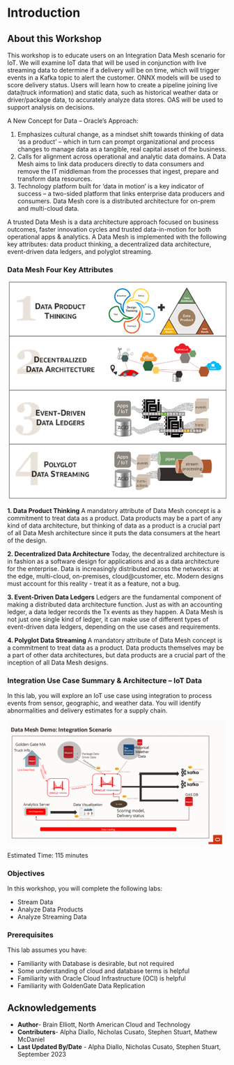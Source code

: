 # Introduction

## About this Workshop

This workshop is to educate users on an Integration Data Mesh scenario for IoT. We will examine IoT data that will be used in conjunction with live streaming data to determine if a delivery will be on time, which will trigger events in a Kafka topic to alert the customer. ONNX models will be used to score delivery status. Users will learn how to create a pipeline joining live data(truck information) and static data, such as historical weather data or driver/package data, to accurately analyze data stores. OAS will be used to support analysis on decisions.

A New Concept for Data – Oracle’s Approach:
1.	Emphasizes cultural change, as a mindset shift towards thinking of data ‘as a product’ – which in turn can prompt organizational and process changes to manage data as a tangible, real capital asset of the business.
2.	Calls for alignment across operational and analytic data domains. A Data Mesh aims to link data producers directly to data consumers and remove the IT middleman from the processes that ingest, prepare and transform data resources.
3.	Technology platform built for ‘data in motion’ is a key indicator of success – a two-sided platform that links enterprise data producers and consumers. Data Mesh core is a distributed architecture for on-prem and multi-cloud data.

A trusted Data Mesh is a data architecture approach focused on business outcomes, faster innovation cycles and trusted data-in-motion for both operational apps & analytics. A Data Mesh is implemented with the following key attributes: data product thinking, a decentralized data architecture, event-driven data ledgers, and polyglot streaming.

### Data Mesh Four Key Attributes

   ![Data Mesh Key Attributes](./images/data-mesh-properties.png " ")

**1.	Data Product Thinking**
A mandatory attribute of Data Mesh concept is a commitment to treat data as a product. Data products may be a part of any kind of data architecture, but thinking of data as a product is a crucial part of all Data Mesh architecture since it puts the data consumers at the heart of the design.

**2.	Decentralized Data Architecture**
Today, the decentralized architecture is in fashion as a software design for applications and as a data architecture for the enterprise. Data is increasingly distributed across the networks: at the edge, multi-cloud, on-premises, cloud@customer, etc. Modern designs must account for this reality - treat it as a feature, not a bug.

**3.	Event-Driven Data Ledgers**
Ledgers are the fundamental component of making a distributed data architecture function. Just as with an accounting ledger, a data ledger records the Tx events as they happen. A Data Mesh is not just one single kind of ledger, it can make use of different types of event-driven data ledgers, depending on the use cases and requirements.

**4.	Polyglot Data Streaming**
A mandatory attribute of Data Mesh concept is a commitment to treat data as a product. Data products themselves may be a part of other data architectures, but data products are a crucial part of the inception of all Data Mesh designs.

### Integration Use Case Summary & Architecture – IoT Data

In this lab, you will explore an IoT use case using integration to process events from sensor, geographic, and weather data. You will identify abnormalities and delivery estimates for a supply chain.

   ![architecture of streaming ingest](./images/integration-architecture.png " ")

Estimated Time: 115 minutes

### Objectives

In this workshop, you will complete the following labs:

- Stream Data
- Analyze Data Products
- Analyze Streaming Data


### Prerequisites

This lab assumes you have:

- Familiarity with Database is desirable, but not required
- Some understanding of cloud and database terms is helpful
- Familiarity with Oracle Cloud Infrastructure (OCI) is helpful
- Familiarity with GoldenGate Data Replication

## Acknowledgements

- **Author**- Brain Elliott, North American Cloud and Technology
- **Contributers**- Alpha Diallo, Nicholas Cusato, Stephen Stuart, Mathew McDaniel
- **Last Updated By/Date** - Alpha Diallo, Nicholas Cusato, Stephen Stuart, September 2023
